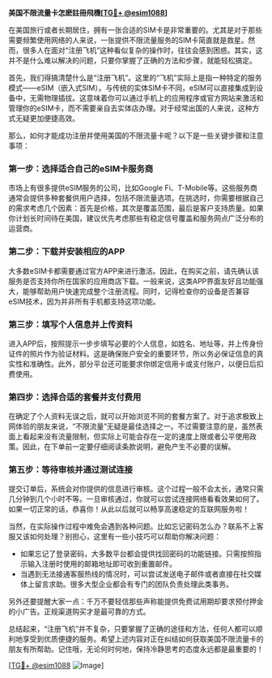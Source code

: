 **美国不限流量卡怎麽註冊飛機[[TG💪+ @esim1088](https://t.me/s/esim1088)]**

在美国旅行或者长期居住，拥有一张合适的SIM卡是非常重要的。尤其是对于那些需要频繁使用网络的人来说，一张提供不限流量服务的SIM卡简直就是救星。然而，很多人在面对“注册飞机”这种看似复杂的操作时，往往会感到困惑。其实，这并不是什么难以解决的问题，只要你掌握了正确的方法和步骤，就能轻松搞定。

首先，我们得搞清楚什么是“注册飞机”。这里的“飞机”实际上是指一种特定的服务模式——eSIM（嵌入式SIM）。与传统的实体SIM卡不同，eSIM可以直接集成到设备中，无需物理插拔。这意味着你可以通过手机上的应用程序或官方网站来激活和管理你的eSIM卡，而不需要亲自去实体店办理。对于经常出国的人来说，这种方式无疑更加便捷高效。

那么，如何才能成功注册并使用美国的不限流量卡呢？以下是一些关键步骤和注意事项：

### 第一步：选择适合自己的eSIM卡服务商

市场上有很多提供eSIM服务的公司，比如Google Fi、T-Mobile等。这些服务商通常会提供多种套餐供用户选择，包括不限流量选项。在挑选时，你需要根据自己的需求考虑几个因素：首先是价格，其次是覆盖范围，最后是客户支持质量。如果你计划长时间待在美国，建议优先考虑那些有稳定信号覆盖和服务网点广泛分布的运营商。

### 第二步：下载并安装相应的APP

大多数eSIM卡都需要通过官方APP来进行激活。因此，在购买之前，请先确认该服务是否支持你所在国家的应用商店下载。一般来说，这类APP界面友好且功能强大，能够帮助用户快速完成整个注册流程。同时，记得检查你的设备是否兼容eSIM技术，因为并非所有手机都支持这项功能。

### 第三步：填写个人信息并上传资料

进入APP后，按照提示一步步填写必要的个人信息，如姓名、地址等，并上传身份证件的照片作为验证材料。这是确保账户安全的重要环节，所以务必保证信息的真实性和准确性。此外，部分平台还可能要求你绑定信用卡或支付账户，以便日后扣费使用。

### 第四步：选择合适的套餐并支付费用

在确定了个人资料无误之后，就可以开始浏览不同的套餐方案了。对于追求极致上网体验的朋友来说，“不限流量”无疑是最佳选择之一。不过需要注意的是，虽然表面上看起来没有流量限制，但实际上可能会存在一定的速度上限或者公平使用政策。因此，在下单前一定要仔细阅读条款说明，避免产生不必要的误解。

### 第五步：等待审核并通过测试连接

提交订单后，系统会对你提供的信息进行审核。这个过程一般不会太长，通常只需几分钟到几个小时不等。一旦审核通过，你就可以尝试连接网络看看效果如何了。如果一切正常的话，恭喜你！从此以后就可以畅享高速稳定的互联网服务啦！

当然，在实际操作过程中难免会遇到各种问题。比如忘记密码怎么办？联系不上客服又该如何处理？别担心，这里有一些小技巧可以帮助你解决问题：

- 如果忘记了登录密码，大多数平台都会提供找回密码的功能链接。只需按照指示输入注册时使用的邮箱地址即可收到重置邮件。
- 当遇到无法接通客服热线的情况时，可以尝试发送电子邮件或者直接在社交媒体上留言求助。很多大型企业都会有专门的团队负责处理此类事务。

另外还要提醒大家一点：千万不要轻信那些声称能提供免费试用期却要求预付押金的小广告。正规渠道购买才是最可靠的方式。

总结起来，“注册飞机”并不复杂，只要掌握了正确的途径和方法，任何人都可以顺利地享受到优质便捷的服务。希望上述内容对正在纠结如何获取美国不限流量卡的朋友有所帮助。记住哦，无论何时何地，保持冷静思考的态度永远都是最重要的！

[[TG💪+ @esim1088](https://t.me/s/esim1088) ![Image](https://i.postimg.cc/4NQfJmqS/Snipaste-2025-05-13-00-14-12.png)]